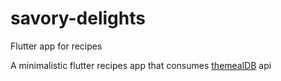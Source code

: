 # savory-delights
Flutter app for recipes

A minimalistic flutter recipes app that consumes [themealDB](https://www.themealdb.com) api